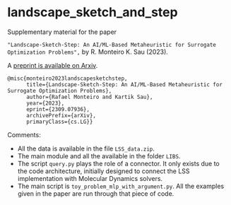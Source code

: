 # landscape_sketch_and_step
Supplementary material for the paper 

```"Landscape-Sketch-Step: An AI/ML-Based Metaheuristic for Surrogate Optimization Problems",``` by R. Monteiro K. Sau (2023).


A [preprint is available on Arxiv](http://arxiv.org/abs/2309.07936).

```
@misc{monteiro2023landscapesketchstep,
      title={Landscape-Sketch-Step: An AI/ML-Based Metaheuristic for Surrogate Optimization Problems}, 
      author={Rafael Monteiro and Kartik Sau},
      year={2023},
      eprint={2309.07936},
      archivePrefix={arXiv},
      primaryClass={cs.LG}}
```

Comments:
* All the data is available in the file `LSS_data.zip`.
* The main module and all the available in the folder `LIBS`.
* The script `query.py` plays the role of a connector. It only exists due to the code architecture, initially designed to connect the LSS implementation with Molecular Dynamics solvers.
* The main script is `toy_problem_mlp_with_argument.py`. All the examples given in the paper are run through that piece of code.
